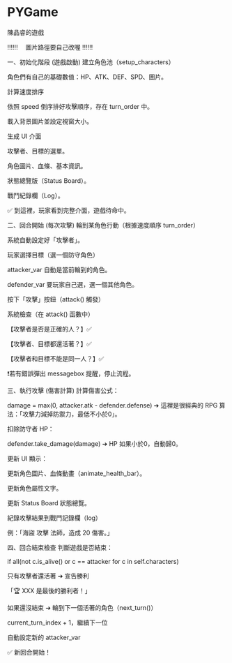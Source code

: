 # PYGame
陳品睿的遊戲

!!!!!!　
圖片路徑要自己改喔
!!!!!!

一、初始化階段 (遊戲啟動)
建立角色池（setup_characters）

角色們有自己的基礎數值：HP、ATK、DEF、SPD、圖片。

計算速度排序

依照 speed 倒序排好攻擊順序，存在 turn_order 中。

載入背景圖片並設定視窗大小。

生成 UI 介面

攻擊者、目標的選單。

角色圖片、血條、基本資訊。

狀態總覽版（Status Board）。

戰鬥紀錄欄（Log）。

✅ 到這裡，玩家看到完整介面，遊戲待命中。

二、回合開始 (每次攻擊)
輪到某角色行動（根據速度順序 turn_order）

系統自動設定好「攻擊者」。

玩家選擇目標（選一個防守角色）

attacker_var 自動是當前輪到的角色。

defender_var 要玩家自己選，選一個其他角色。

按下「攻擊」按鈕（attack() 觸發）

系統檢查（在 attack() 函數中）

【攻擊者是否是正確的人？】✅

【攻擊者、目標都還活著？】✅

【攻擊者和目標不能是同一人？】✅

❗若有錯誤彈出 messagebox 提醒，停止流程。

三、執行攻擊 (傷害計算)
計算傷害公式：

damage = max(0, attacker.atk - defender.defense)
➔ 這裡是很經典的 RPG 算法：「攻擊力減掉防禦力，最低不小於0」。

扣除防守者 HP：

defender.take_damage(damage)
➔ HP 如果小於0，自動歸0。

更新 UI 顯示：

更新角色圖片、血條動畫（animate_health_bar）。

更新角色屬性文字。

更新 Status Board 狀態總覽。

紀錄攻擊結果到戰鬥記錄欄（log）

例：「海盜 攻擊 法師，造成 20 傷害。」

四、回合結束檢查
判斷遊戲是否結束：

if all(not c.is_alive() or c == attacker for c in self.characters)

只有攻擊者還活著 ➔ 宣告勝利

「🏆 XXX 是最後的勝利者！」

如果還沒結束 ➔ 輪到下一個活著的角色（next_turn()）

current_turn_index + 1，繼續下一位

自動設定新的 attacker_var

✅ 新回合開始！
